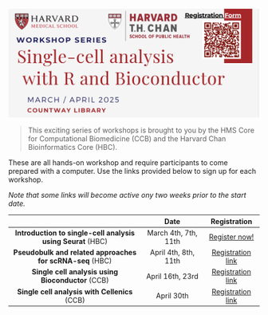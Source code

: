 <p align="center">
<img src="assets/images/series_banner.png" width="900">
</p>


> This exciting series of workshops is brought to you by the HMS Core for Computational Biomedicine (CCB) and the Harvard Chan Bioinformatics Core (HBC). 

These are all hands-on workshop and require participants to come prepared with a computer. Use the links provided below to sign up for each workshop. 

_Note that some links will become active ony two weeks prior to the start date._


|  | Date | Registration |
| :----: | :----: |  :----: | 
| **Introduction to single-cell analysis <br> using Seurat** (HBC) | March 4th, 7th, 11th | [Register now!](https://hbctraining.github.io/main/registrations/AllFunders_Intro-to-scRNAseq) |
| **Pseudobulk and related approaches <br> for scRNA-seq** (HBC)| April 4th, 8th, 11th | [Registration link]() |
| **Single cell analysis using Bioconductor** (CCB)| April 16th, 23rd | [Registration link]() |
| **Single cell analysis with Cellenics** (CCB)| April 30th | [Registration link]() |


